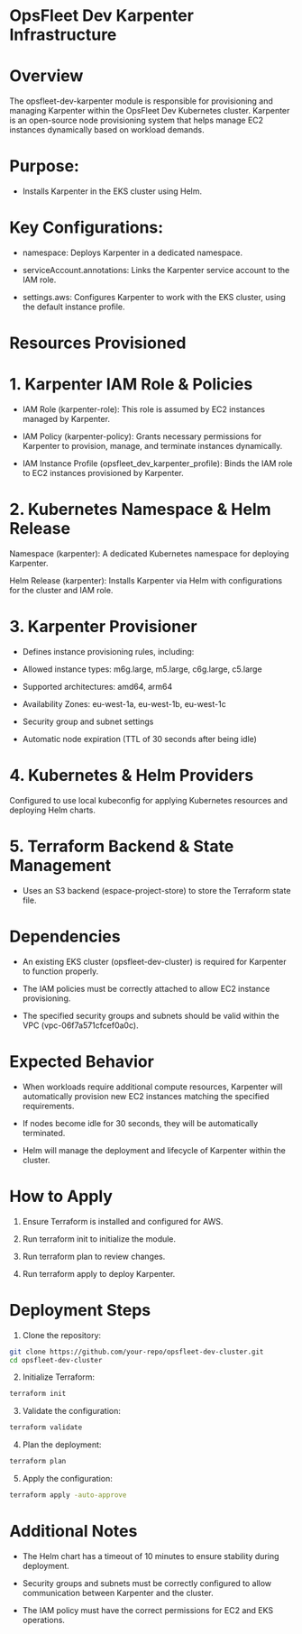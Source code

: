 
# OpsFleet Dev Karpenter Infrastructure

# Overview

The opsfleet-dev-karpenter module is responsible for provisioning and managing Karpenter within the OpsFleet Dev Kubernetes cluster. Karpenter is an open-source node provisioning system that helps manage EC2 instances dynamically based on workload demands.

# Purpose: 
- Installs Karpenter in the EKS cluster using Helm.

# Key Configurations:
- namespace: Deploys Karpenter in a dedicated namespace.

- serviceAccount.annotations: Links the Karpenter service account to the IAM role.

- settings.aws: Configures Karpenter to work with the EKS cluster, using the default instance profile.

# Resources Provisioned

# 1. Karpenter IAM Role & Policies

- IAM Role (karpenter-role): This role is assumed by EC2 instances managed by Karpenter.

- IAM Policy (karpenter-policy): Grants necessary permissions for Karpenter to provision, manage, and terminate instances dynamically.

- IAM Instance Profile (opsfleet_dev_karpenter_profile): Binds the IAM role to EC2 instances provisioned by Karpenter.



# 2. Kubernetes Namespace & Helm Release

Namespace (karpenter): A dedicated Kubernetes namespace for deploying Karpenter.

Helm Release (karpenter): Installs Karpenter via Helm with configurations for the cluster and IAM role.

# 3. Karpenter Provisioner

- Defines instance provisioning rules, including:

- Allowed instance types: m6g.large, m5.large, c6g.large, c5.large

- Supported architectures: amd64, arm64

- Availability Zones: eu-west-1a, eu-west-1b, eu-west-1c

- Security group and subnet settings

- Automatic node expiration (TTL of 30 seconds after being idle)

# 4. Kubernetes & Helm Providers

Configured to use local kubeconfig for applying Kubernetes resources and deploying Helm charts.

# 5. Terraform Backend & State Management

- Uses an S3 backend (espace-project-store) to store the Terraform state file.

# Dependencies

- An existing EKS cluster (opsfleet-dev-cluster) is required for Karpenter to function properly.

- The IAM policies must be correctly attached to allow EC2 instance provisioning.

- The specified security groups and subnets should be valid within the VPC (vpc-06f7a571cfcef0a0c).

# Expected Behavior

- When workloads require additional compute resources, Karpenter will automatically provision new EC2 instances matching the specified requirements.

- If nodes become idle for 30 seconds, they will be automatically terminated.

- Helm will manage the deployment and lifecycle of Karpenter within the cluster.

# How to Apply

1. Ensure Terraform is installed and configured for AWS.

2. Run terraform init to initialize the module.

3. Run terraform plan to review changes.

4. Run terraform apply to deploy Karpenter.



# Deployment Steps
1. Clone the repository:
```sh
git clone https://github.com/your-repo/opsfleet-dev-cluster.git
cd opsfleet-dev-cluster

``` 

2. Initialize Terraform:
```sh
terraform init
```


3. Validate the configuration:
```sh
terraform validate
```

4. Plan the deployment:
```sh
terraform plan
```

5. Apply the configuration:
```sh
terraform apply -auto-approve
```

# Additional Notes

- The Helm chart has a timeout of 10 minutes to ensure stability during deployment.

- Security groups and subnets must be correctly configured to allow communication between Karpenter and the cluster.

- The IAM policy must have the correct permissions for EC2 and EKS operations.

